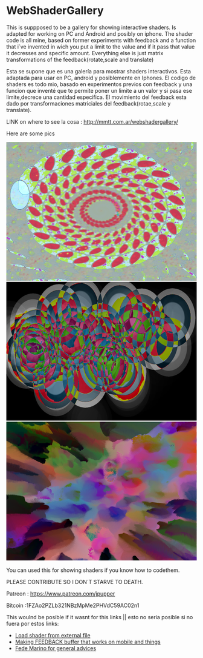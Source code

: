 # WebShaderGallery

This is suppposed to be a gallery for showing interactive shaders. Is adapted for working on PC and Android and posibly on iphone.
The shader code is all mine, based on former experiments with feedback and a function that i´ve invented in wich you put a limit to the value and if it pass that value it decresses and specific amount. Everything else is just matrix transformations of the feedback(rotate,scale and translate)


Esta se supone que es una galería para mostrar shaders interactivos. Esta adaptada para usar en PC, android y posiblemente en Iphones.
El codigo de shaders es todo mio, basado en experimentos previos con feedback y una funcion que inventé que te permite poner un limite a un valor y si pasa ese limite,decrece una cantidad especifica. El movimiento del feedback esta dado por transformaciones matriciales del feedback(rotae,scale y translate).


LINK on where to see la cosa : http://mmtt.com.ar/webshadergallery/

Here are some pics 


 <img src="https://github.com/jpupper/WebShaderGallery/blob/master/Untitled-2.png" width="640" height="366"/>
 <img src="https://github.com/jpupper/WebShaderGallery/blob/master/Untitled-4.png" width="640" height="366"/>
 <img src="https://github.com/jpupper/WebShaderGallery/blob/master/Untitled-5.png" width="640" height="366"/>

You can used this for showing shaders if you know how to codethem. 

PLEASE CONTRIBUTE SO I DON´T STARVE TO DEATH. 

Patreon : https://www.patreon.com/jpupper

Bitcoin :1FZAo2PZLb321NBzMpMe2PHVdC59AC02n1



This woulnd be posible if it wasnt for this links || esto no sería posible si no fuera por estos links:

 - <a href="https://www.davideaversa.it/2016/10/three-js-shader-loading-external-file/" > Load shader from external file  </a>
 - <a href="https://editor.p5js.org/micuat/sketches/gdP9pdD7a/" > Making FEEDBACK buffer that works on mobile and things  </a>
 - <a href="http://www.fedemarino.com.ar" > Fede Marino for general advices  </a>


